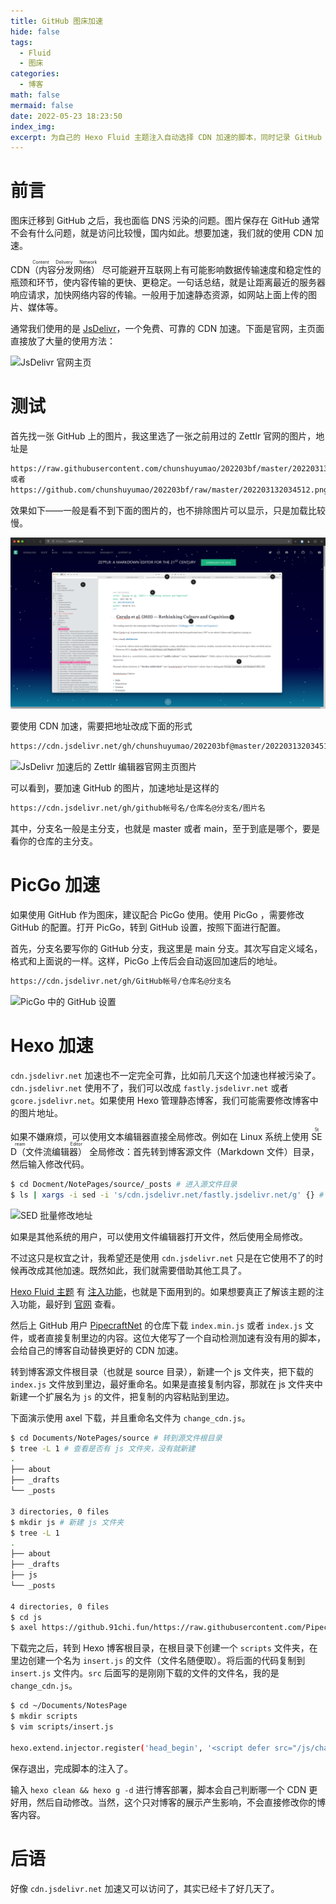 ```yaml
---
title: GitHub 图床加速
hide: false
tags:
  - Fluid
  - 图床
categories:
  - 博客
math: false
mermaid: false
date: 2022-05-23 18:23:50
index_img:
excerpt: 为自己的 Hexo Fluid 主题注入自动选择 CDN 加速的脚本，同时记录 GitHub 图床加速。
---
```


# 前言

图床迁移到 GitHub 之后，我也面临 DNS 污染的问题。图片保存在 GitHub 通常不会有什么问题，就是访问比较慢，国内如此。想要加速，我们就的使用 CDN 加速。

CDN<ruby>（内容分发网络）<rt>Content Delivery Network</rt></ruby> 尽可能避开互联网上有可能影响数据传输速度和稳定性的瓶颈和环节，使内容传输的更快、更稳定。一句话总结，就是让距离最近的服务器响应请求，加快网络内容的传输。一般用于加速静态资源，如网站上面上传的图片、媒体等。
 
通常我们使用的是 [JsDelivr](https://www.jsdelivr.com/ "JsDelivr")，一个免费、可靠的 CDN 加速。下面是官网，主页面直接放了大量的使用方法：

![JsDelivr 官网主页](http://101.200.84.36/images/2022/05/23/202205231714065.png "JsDelivr 官网主页")
 
# 测试

首先找一张 GitHub 上的图片，我这里选了一张之前用过的 Zettlr 官网的图片，地址是

```markdown
https://raw.githubusercontent.com/chunshuyumao/202203bf/master/202203132034512.png
或者
https://github.com/chunshuyumao/202203bf/raw/master/202203132034512.png
```

效果如下——一般是看不到下面的图片的，也不排除图片可以显示，只是加载比较慢。

![未加速前 Zettlr 官网图片](https://raw.githubusercontent.com/chunshuyumao/202203bf/master/202203132034512.png "未加速前 Zettlr 官网图片")

要使用 CDN 加速，需要把地址改成下面的形式

```markdown
https://cdn.jsdelivr.net/gh/chunshuyumao/202203bf@master/202203132034512.png
```

![JsDelivr 加速后的 Zettlr 编辑器官网主页图片](https://cdn.jsdelivr.net/gh/chunshuyumao/202203bf@master/202203132034512.png "JsDelivr 加速后的 Zettlr 编辑器官网主页图片")
 
可以看到，要加速 GitHub 的图片，加速地址是这样的

```markdown
https://cdn.jsdelivr.net/gh/github帐号名/仓库名@分支名/图片名
```

其中，分支名一般是主分支，也就是 master 或者 main，至于到底是哪个，要是看你的仓库的主分支。

# PicGo 加速

如果使用 GitHub 作为图床，建议配合 PicGo 使用。使用 PicGo ，需要修改 GitHub 的配置。打开 PicGo，转到 GitHub 设置，按照下面进行配置。

首先，分支名要写你的 GitHub 分支，我这里是 main 分支。其次写自定义域名，格式和上面说的一样。这样，PicGo 上传后会自动返回加速后的地址。

```markdown
https://cdn.jsdelivr.net/gh/GitHub帐号/仓库名@分支名
```

![PicGo 中的 GitHub 设置](http://101.200.84.36/images/2022/05/23/202205231727605.png "PicGo 中的 GitHub 设置")

# Hexo 加速

`cdn.jsdelivr.net` 加速也不一定完全可靠，比如前几天这个加速也样被污染了。`cdn.jsdelivr.net` 使用不了，我们可以改成 `fastly.jsdelivr.net` 或者 `gcore.jsdelivr.net`。如果使用 Hexo 管理静态博客，我们可能需要修改博客中的图片地址。

如果不嫌麻烦，可以使用文本编辑器直接全局修改。例如在 Linux 系统上使用 <ruby>SED（文件流编辑器）<rt>Stream Editor</rt></ruby> 全局修改：首先转到博客源文件（Markdown 文件）目录，然后输入修改代码。

```bash
$ cd Docment/NotePages/source/_posts # 进入源文件目录
$ ls | xargs -i sed -i 's/cdn.jsdelivr.net/fastly.jsdelivr.net/g' {} # 修改文件内地址
```

![SED 批量修改地址](http://101.200.84.36/images/2022/05/23/202205231740399.png "SED 批量修改地址")

如果是其他系统的用户，可以使用文件编辑器打开文件，然后使用全局修改。

不过这只是权宜之计，我希望还是使用 `cdn.jsdelivr.net` 只是在它使用不了的时候再改成其他加速。既然如此，我们就需要借助其他工具了。

[Hexo Fluid 主题](https://hexo.fluid-dev.com/ "Hexo Fluid 主题") 有 [注入功能](https://hexo.fluid-dev.com/posts/hexo-injector/ "Fluid 主题注入功能")，也就是下面用到的。如果想要真正了解该主题的注入功能，最好到 [官网](https://hexo.fluid-dev.com/posts/hexo-injector/ "Fluid 主题注入功能") 查看。

然后上 GitHub 用户 [PipecraftNet](https://github.com/PipecraftNet/jsdelivr-auto-fallback "PipecraftNet") 的仓库下载 `index.min.js` 或者 `index.js` 文件，或者直接复制里边的内容。这位大佬写了一个自动检测加速有没有用的脚本，会给自己的博客自动替换更好的 CDN 加速。

转到博客源文件根目录（也就是 source 目录），新建一个 js 文件夹，把下载的 `index.js` 文件放到里边，最好重命名。如果是直接复制内容，那就在 js 文件夹中新建一个扩展名为 `js` 的文件，把复制的内容粘贴到里边。

下面演示使用 axel 下载，并且重命名文件为 `change_cdn.js`。

```bash
$ cd Documents/NotePages/source # 转到源文件根目录
$ tree -L 1 # 查看是否有 js 文件夹，没有就新建
.
├── about
├── _drafts
└── _posts

3 directories, 0 files
$ mkdir js # 新建 js 文件夹
$ tree -L 1
.
├── about
├── _drafts
├── js
└── _posts

4 directories, 0 files
$ cd js
$ axel https://github.91chi.fun/https://raw.githubusercontent.com/PipecraftNet/jsdelivr-auto-fallback/main/index.js -o change_cdn.js
```

下载完之后，转到 Hexo 博客根目录，在根目录下创建一个 `scripts` 文件夹，在里边创建一个名为 `insert.js` 的文件（文件名随便取）。将后面的代码复制到 `insert.js` 文件内。`src` 后面写的是刚刚下载的文件的文件名，我的是 `change_cdn.js`。

```bash
$ cd ~/Documents/NotesPage
$ mkdir scripts
$ vim scripts/insert.js

hexo.extend.injector.register('head_begin', '<script defer src="/js/change_cdn.js"></script>', 'default');
```

保存退出，完成脚本的注入了。

输入 `hexo clean && hexo g -d` 进行博客部署，脚本会自己判断哪一个 CDN 更好用，然后自动修改。当然，这个只对博客的展示产生影响，不会直接修改你的博客内容。

# 后语

好像 `cdn.jsdelivr.net` 加速又可以访问了，其实已经卡了好几天了。